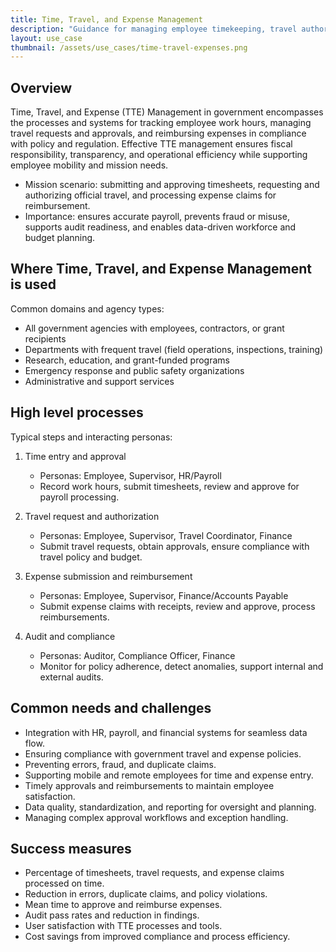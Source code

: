 ```yaml
---
title: Time, Travel, and Expense Management
description: "Guidance for managing employee timekeeping, travel authorizations, and expense reimbursements in government: workflows, compliance, and optimization."
layout: use_case
thumbnail: /assets/use_cases/time-travel-expenses.png
---
```


## Overview

Time, Travel, and Expense (TTE) Management in government encompasses the processes and systems for tracking employee work hours, managing travel requests and approvals, and reimbursing expenses in compliance with policy and regulation. Effective TTE management ensures fiscal responsibility, transparency, and operational efficiency while supporting employee mobility and mission needs.

- Mission scenario: submitting and approving timesheets, requesting and authorizing official travel, and processing expense claims for reimbursement.
- Importance: ensures accurate payroll, prevents fraud or misuse, supports audit readiness, and enables data-driven workforce and budget planning.

## Where Time, Travel, and Expense Management is used

Common domains and agency types:

- All government agencies with employees, contractors, or grant recipients
- Departments with frequent travel (field operations, inspections, training)
- Research, education, and grant-funded programs
- Emergency response and public safety organizations
- Administrative and support services

## High level processes

Typical steps and interacting personas:

1. Time entry and approval  
   - Personas: Employee, Supervisor, HR/Payroll
   - Record work hours, submit timesheets, review and approve for payroll processing.

2. Travel request and authorization  
   - Personas: Employee, Supervisor, Travel Coordinator, Finance
   - Submit travel requests, obtain approvals, ensure compliance with travel policy and budget.

3. Expense submission and reimbursement  
   - Personas: Employee, Supervisor, Finance/Accounts Payable
   - Submit expense claims with receipts, review and approve, process reimbursements.

4. Audit and compliance  
   - Personas: Auditor, Compliance Officer, Finance
   - Monitor for policy adherence, detect anomalies, support internal and external audits.

## Common needs and challenges

- Integration with HR, payroll, and financial systems for seamless data flow.
- Ensuring compliance with government travel and expense policies.
- Preventing errors, fraud, and duplicate claims.
- Supporting mobile and remote employees for time and expense entry.
- Timely approvals and reimbursements to maintain employee satisfaction.
- Data quality, standardization, and reporting for oversight and planning.
- Managing complex approval workflows and exception handling.

## Success measures

- Percentage of timesheets, travel requests, and expense claims processed on time.
- Reduction in errors, duplicate claims, and policy violations.
- Mean time to approve and reimburse expenses.
- Audit pass rates and reduction in findings.
- User satisfaction with TTE processes and tools.
- Cost savings from improved compliance and process efficiency.
